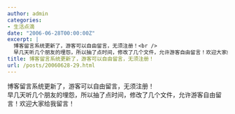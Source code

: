 ```yaml
---
author: admin
categories:
- 生活点滴
date: "2006-06-28T00:00:00Z"
excerpt: |
  博客留言系统更新了，游客可以自由留言，无须注册！<br />
  早几天听几个朋友的埋怨，所以抽了点时间，修改了几个文件，允许游客自由留言！欢迎大家给我留言！...
title: 博客留言系统更新了，游客可以自由留言，无须注册！
url: /posts/20060628-29.html
---
```

博客留言系统更新了，游客可以自由留言，无须注册！  
早几天听几个朋友的埋怨，所以抽了点时间，修改了几个文件，允许游客自由留言！欢迎大家给我留言！